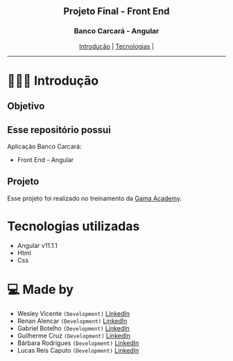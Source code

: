 <div align="center">

  
  <h2> Projeto Final - Front End</h2>
</div>

<div align="center">
  <h3>Banco Carcará - Angular</h3>
  <a href="#-Introduction">Introdução</a> |
  <a href="#Tecnologias">Tecnologias</a> |

</div>

---

# 👨🏻‍💻 Introdução

## Objetivo




## Esse repositório possui

Aplicação Banco Carcará:

- Front End - Angular 


## Projeto

Esse projeto foi realizado no treinamento da [Gama Academy](https://www.gama.academy/).

# Tecnologias utilizadas

- Angular v11.1.1
- Html
- Css



# 💻 Made by
- Wesley Vicente `(Development)`  [LinkedIn](https://www.linkedin.com/in/wesleyvicen/)
- Renan Alencar `(Development)`  [LinkedIn](https://www.linkedin.com/in/renancostaalencar/)
- Gabriel Botelho `(Development)`  [LinkedIn](https://www.linkedin.com/in/gabriel-carreiras-botelho-867158151/)
- Guilherme Cruz `(Development)`  [LinkedIn](https://www.linkedin.com/in/guilherme-p-cruz/)
- Bárbara Rodrigues `(Development)`  [LinkedIn](https://www.linkedin.com/in/b%C3%A1rbara-rodrigues-49924697/)
- Lucas Reis Caputo `(Development)`  [LinkedIn](https://www.linkedin.com/in/lucascaputo/)
